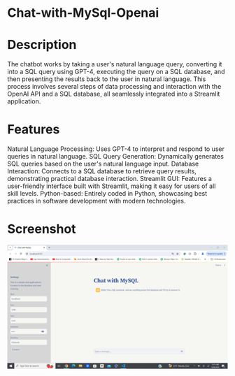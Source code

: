 # Chat-with-MySql-Openai

# Description
The chatbot works by taking a user's natural language query, converting it into a SQL query using GPT-4, executing the query on a SQL database, and then presenting the results back to the user in natural language. This process involves several steps of data processing and interaction with the OpenAI API and a SQL database, all seamlessly integrated into a Streamlit application.

# Features
Natural Language Processing: Uses GPT-4 to interpret and respond to user queries in natural language.
SQL Query Generation: Dynamically generates SQL queries based on the user's natural language input.
Database Interaction: Connects to a SQL database to retrieve query results, demonstrating practical database interaction.
Streamlit GUI: Features a user-friendly interface built with Streamlit, making it easy for users of all skill levels.
Python-based: Entirely coded in Python, showcasing best practices in software development with modern technologies.

# Screenshot
![Screenshot of the Site](./images/sql.png?raw=true)
